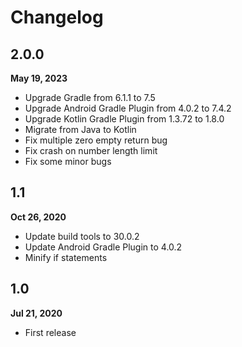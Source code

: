 # Changelog

## 2.0.0

**May 19, 2023**

* Upgrade Gradle from 6.1.1 to 7.5
* Upgrade Android Gradle Plugin from 4.0.2 to 7.4.2
* Upgrade Kotlin Gradle Plugin from 1.3.72 to 1.8.0
* Migrate from Java to Kotlin
* Fix multiple zero empty return bug
* Fix crash on number length limit
* Fix some minor bugs

## 1.1

**Oct 26, 2020**

* Update build tools to 30.0.2
* Update Android Gradle Plugin to 4.0.2
* Minify if statements

## 1.0

**Jul 21, 2020**

* First release